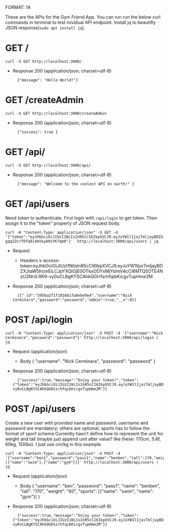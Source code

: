 FORMAT: 1A

These are the APIs for the Gym Friend App. You can run run the below curl commands in terminal to test inividual API endpoint. Install jq to beautifly JSON response(`sudo apt install jq`).

# GET /
```
curl -X GET http://localhost:3000/
```
+ Response 200 (application/json; charset=utf-8)

        {"message": "Hello World!"}

# GET /createAdmin
```
curl -X GET http://localhost:3000/createAdmin
```
+ Response 200 (application/json; charset=utf-8)

        {"success": true }

# GET /api/
```
curl -X GET http://localhost:3000/api/
```
+ Response 200 (application/json; charset=utf-8)

        {"message": "Welcome to the coolest API on earth!" }

# GET /api/users
Need token to authenticate. First login with `/api/login` to get token. Then assign it to the "token" property of JSON request body.
```
curl -H "Content-Type: application/json" -X GET -d '{"token":"eyJhbGciOiJIUzI1NiIsInR5cCI6IkpXVCJ9.eyJuYW1lIjoiTmljayBDZXJtaW5hcmEiLCJpYXQiOjE0OTkzNDk2MDUsImV4cCI6MTQ5OTQzNjAwNX0.2c04rVsyIo3sWxf-gqqZZcrTOfq0i4mtkyA9sYK7qm0"}'  http://localhost:3000/api/users | jq
```
+ Request
    + Headers
        x-access-token:eyJhbGciOiJIUzI1NiIsInR5cCI6IkpXVCJ9.eyJuYW1lIjoiTmljayBDZXJtaW5hcmEiLCJpYXQiOjE0OTkxODYxMjYsImV4cCI6MTQ5OTE4NzU2Nn0.RK9-vy0uCLBgKYSCAhkQGH1srhfqibKicgvTupHme2M

+ Response 200 (application/json; charset=utf-8)

        [{"_id":"595ba2f1f1016b1fa8ebe9e4","username":"Nick Cerminara","password":"password","admin":true,"__v":0}]

# POST /api/login
```
curl -H "Content-Type: application/json" -X POST -d '{"username":"Nick Cerminara","password":"password"}' http://localhost:3000/api/login | jq
```
+ Request (application/json)
    + Body
        {
            "username": "Nick Cerminara",
            "password": "password"
        }
+ Response 200 (application/json; charset=utf-8)

        {"success":true,"message":"Enjoy your token!","token":{"token":"eyJhbGciOiJIUzI1NiIsInR5cCI6IkpXVCJ9.eyJuYW1lIjoiTmljayBDZXJtaW5hcmEiLCJpYXQiOjE0OTkxODYxMjYsImV4cCI6MTQ5OTE4NzU2Nn0.RK9-vy0uCLBgKYSCAhkQGH1srhfqibKicgvTupHme2M"}}

# POST /api/users
Create a new user with provided name and password.
username and password are mandatory; others are optional; sports has to follow the format of sport schema
Currently hasn't define how to represent the unit for weight and tall (maybe just append unit after value? like these: 170cm, 5.6f, 60kg, 150lbs). I just use cm/kg in this example.
```
curl -H "Content-Type: application/json" -X POST -d '{"username":"ben1","password":"pass1","name":"benben","tall":170,"weight":60,"sports":[{"name":"swim"},{"name":"gym"}]}' http://localhost:3000/api/users | jq
```
+ Request (application/json)
    + Body
        {
            "username": "ben",
            "password": "pass1",
            "name": "benben",
            "tall": "170",
            "weight": "60",
            "sports": [{"name": "swim", "name": "gym"}]
        }
+ Response 200 (application/json; charset=utf-8)

        {"success":true,"message":"Enjoy your token!","token":{"token":"eyJhbGciOiJIUzI1NiIsInR5cCI6IkpXVCJ9.eyJuYW1lIjoiTmljayBDZXJtaW5hcmEiLCJpYXQiOjE0OTkxODYxMjYsImV4cCI6MTQ5OTE4NzU2Nn0.RK9-vy0uCLBgKYSCAhkQGH1srhfqibKicgvTupHme2M"}}
